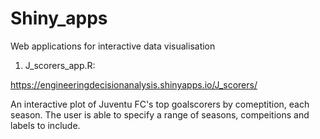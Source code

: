 # Shiny_apps
Web applications for interactive data visualisation

1. J_scorers_app.R:

https://engineeringdecisionanalysis.shinyapps.io/J_scorers/

An interactive plot of Juventu FC's top goalscorers by comeptition, each season. The user is able to specify a range of seasons, compeitions and labels to include.
